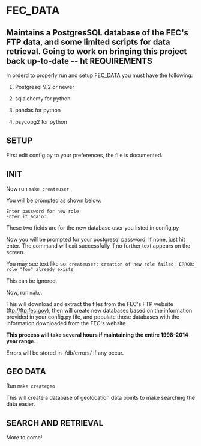 FEC_DATA
========

Maintains a PostgresSQL database of the FEC's FTP data, and some limited scripts for data retrieval.
Going to work on bringing this project back up-to-date -- ht
REQUIREMENTS
------------

In orderd to properly run and setup FEC_DATA you must have the following:

1) Postgresql 9.2 or newer

2) sqlalchemy for python

3) pandas for python

4) psycopg2 for python

SETUP
-----

First edit config.py to your preferences, the file is documented.

INIT
----

Now run ```make createuser```

You will be prompted as shown below:

```
Enter password for new role: 
Enter it again: 
```

These two fields are for the new database user you listed in config.py

Now you will be prompted for your postgresql password. If none, just hit enter.
The command will exit successfully if no further text appears on the screen. 

You may see text like so:
```createuser: creation of new role failed: ERROR:  role "foo" already exists```

This can be ignored.

Now, run ```make```. 

This will download and extract the files from the FEC's
FTP website (ftp://ftp.fec.gov), then will create new databases based on the 
information provided in your config.py file, and populate those databases with the 
information downloaded from the FEC's website. 

__This process will take several hours if maintaining the entire 1998-2014 year range.__

Errors will be stored in ./db/errors/ if any occur. 

GEO DATA
--------

Run ```make creategeo``` 

This will create a database of geolocation data points to make searching the data easier.

SEARCH AND RETRIEVAL
--------------------
More to come!

